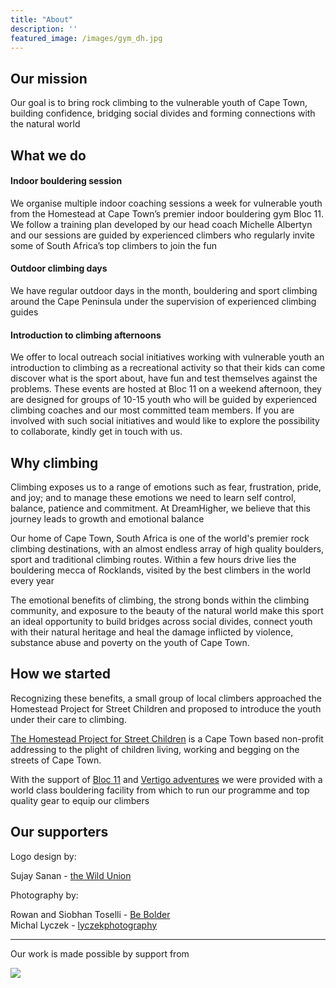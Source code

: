 ```yaml
---
title: "About"
description: ''
featured_image: /images/gym_dh.jpg
---
```


## Our mission

Our goal is to bring rock climbing to the vulnerable youth of Cape
Town, building confidence, bridging social divides and forming connections with the natural world

## What we do

#### Indoor bouldering session
We organise multiple indoor coaching sessions a week for vulnerable youth from the Homestead at Cape Town’s premier indoor bouldering gym Bloc 11. We follow a training plan developed by our head coach Michelle Albertyn and our sessions are guided by experienced climbers who regularly invite some of South Africa’s top climbers to join the fun  

#### Outdoor climbing days
We have regular outdoor days in the month, bouldering and sport climbing around the Cape Peninsula under the supervision of experienced climbing guides  

#### Introduction to climbing afternoons
We offer to local outreach social initiatives working with vulnerable youth an introduction to climbing as a recreational activity so that their kids can come discover what is the sport about, have fun and test themselves against the problems. These events are hosted at Bloc 11 on a weekend afternoon, they are designed for groups of 10-15 youth who will be guided by experienced climbing coaches and our most committed team members. 
If you are involved with such social initiatives and would like to explore the possibility to collaborate, kindly get in touch with us.

## Why climbing  

Climbing exposes us to a range of emotions such as fear, frustration, pride, and joy; and to manage these emotions we need to learn self control, balance, patience and commitment. At DreamHigher, we believe that this journey leads to growth and emotional balance

Our home of Cape Town, South Africa is one of the world's premier rock climbing destinations, with an almost endless array of high quality boulders, sport and traditional climbing routes. Within a few hours drive lies the bouldering mecca of Rocklands, visited by the best climbers in the world every year

The emotional benefits of climbing, the strong bonds within the climbing community, and exposure to the beauty of the natural world make this sport an ideal opportunity to build bridges across social divides, connect youth with their natural heritage and heal the damage inflicted by violence, substance abuse and poverty on the youth of Cape Town.

## How we started  

Recognizing these benefits, a small group of local climbers approached the Homestead Project for Street Children and proposed to introduce the youth under their care to climbing. 

[The Homestead Project for Street Children](http://homestead.org.za/) is a Cape Town based non-profit addressing to the plight of children living, working and begging on the streets of Cape Town.

With the support of [Bloc 11](http://www.bloc11.co.za) and [Vertigo adventures](https://vertigoadventures.co.za) we were provided with a world class bouldering facility from which to run our programme and top quality gear to equip our climbers
  
## Our supporters  

Logo design by:  

Sujay Sanan - [the Wild Union](https://www.thewildunion.com/)  
  
Photography by:  

Rowan and Siobhan Toselli - [Be Bolder](http://www.bebolder.co.za/)  
Michal Lyczek - [lyczekphotography](http://www.lyczekphotography.com)  
  
------

Our work is made possible by support from  
  
![](/images/all.jpeg)
